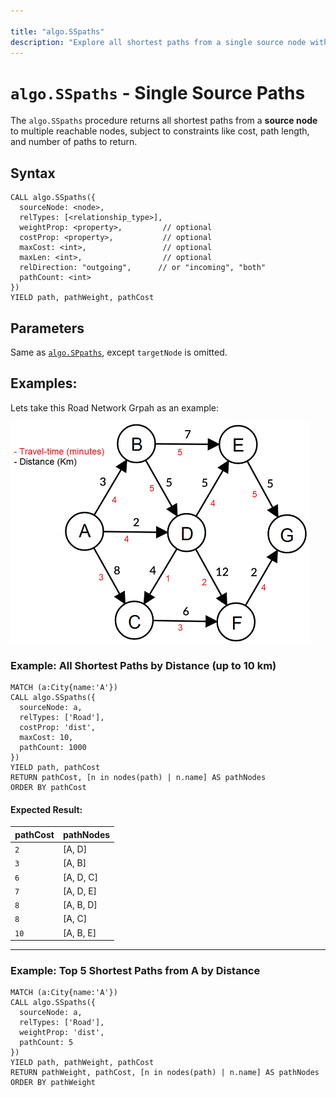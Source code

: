 ```yaml
---

title: "algo.SSpaths"
description: "Explore all shortest paths from a single source node with weight, cost, and length constraints."
---
```


# `algo.SSpaths` - Single Source Paths

The `algo.SSpaths` procedure returns all shortest paths from a **source node** to multiple reachable nodes, subject to constraints like cost, path length, and number of paths to return.

## Syntax

```cypher
CALL algo.SSpaths({
  sourceNode: <node>,
  relTypes: [<relationship_type>],
  weightProp: <property>,         // optional
  costProp: <property>,           // optional
  maxCost: <int>,                 // optional
  maxLen: <int>,                  // optional
  relDirection: "outgoing",      // or "incoming", "both"
  pathCount: <int>
})
YIELD path, pathWeight, pathCost
```

## Parameters

Same as [`algo.SPpaths`](./sspath.md#syntax), except `targetNode` is omitted.

## Examples:
Lets take this Road Network Grpah as an example:

![Road network](../images/road_network.png)


### Example: All Shortest Paths by Distance (up to 10 km)

```cypher
MATCH (a:City{name:'A'})
CALL algo.SSpaths({
  sourceNode: a,
  relTypes: ['Road'],
  costProp: 'dist',
  maxCost: 10,
  pathCount: 1000
})
YIELD path, pathCost
RETURN pathCost, [n in nodes(path) | n.name] AS pathNodes
ORDER BY pathCost
```

#### Expected Result:
| pathCost |  pathNodes |   
|----------| ---------- |
| `2`      |  [A, D]    | 
| `3`      |  [A, B]    | 
| `6`      |  [A, D, C] | 
| `7`      |  [A, D, E] | 
| `8`      |  [A, B, D] | 
| `8`      |  [A, C]    | 
| `10`     |  [A, B, E] | 

---

### Example: Top 5 Shortest Paths from A by Distance

```cypher
MATCH (a:City{name:'A'})
CALL algo.SSpaths({
  sourceNode: a,
  relTypes: ['Road'],
  weightProp: 'dist',
  pathCount: 5
})
YIELD path, pathWeight, pathCost
RETURN pathWeight, pathCost, [n in nodes(path) | n.name] AS pathNodes
ORDER BY pathWeight